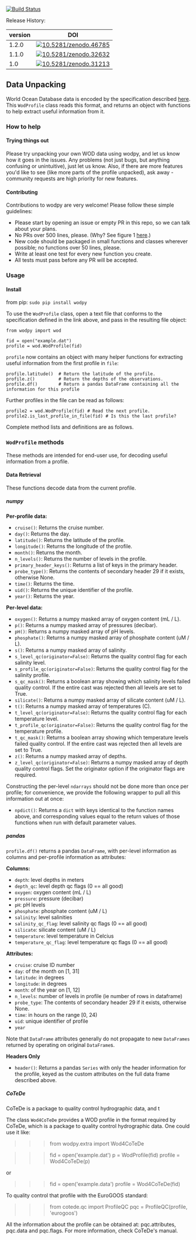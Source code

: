 [![Build Status](https://travis-ci.org/IQuOD/wodpy.svg?branch=master)](https://travis-ci.org/IQuOD/wodpy)


Release History:

version | DOI
--------|----
1.2.0   | <a href="http://dx.doi.org/10.5281/zenodo.46785"><img src="https://zenodo.org/badge/doi/10.5281/zenodo.46785.svg" alt="10.5281/zenodo.46785"></a>
1.1.0   | <a href="http://dx.doi.org/10.5281/zenodo.32632"><img src="https://zenodo.org/badge/doi/10.5281/zenodo.32632.svg" alt="10.5281/zenodo.32632"></a>
1.0     | <a href="http://dx.doi.org/10.5281/zenodo.31213"><img src="https://zenodo.org/badge/doi/10.5281/zenodo.31213.svg" alt="10.5281/zenodo.31213"></a>

## Data Unpacking

World Ocean Database data is encoded by the specification described [here](http://data.nodc.noaa.gov/woa/WOD/DOC/wodreadme.pdf). This `WodProfile` class reads this format, and returns an object with functions to help extract useful information from it.

### How to help

#### Trying things out

Please try unpacking your own WOD data using wodpy, and let us know how it goes in the issues. Any problems (not just bugs, but anything confusing or unintuitive), just let us know. Also, if there are more features you'd like to see (like more parts of the profile unpacked), ask away - community requests are high priority for new features.

#### Contributing

Contributions to wodpy are very welcome! Please follow these simple guidelines:

 - Please start by opening an issue or empty PR in this repo, so we can talk about your plans.
 - No PRs over 500 lines, please. (Why? See figure 1 [here](https://smartbear.com/SmartBear/media/pdfs/11_Best_Practices_for_Peer_Code_Review.pdf).)
 - New code should be packaged in small functions and classes wherever possible; no functions over 50 lines, please.
 - Write at least one test for every new function you create.
 - All tests must pass before any PR will be accepted.

### Usage

#### Install
from pip: `sudo pip install wodpy`

To use the `WodProfile` class, open a text file that conforms to the specification defined in the link above, and pass in the resulting file object:

```
from wodpy import wod

fid = open("example.dat")
profile = wod.WodProfile(fid)
```

`profile` now contains an object with many helper functions for extracting useful information from the first profile in `file`:

```
profile.latitude()  # Return the latitude of the profile.
profile.z()         # Return the depths of the observations.
profile.df()        # Return a pandas DataFrame containing all the information for this profile
```

Further profiles in the file can be read as follows:
```
profile2 = wod.WodProfile(fid) # Read the next profile.
profile2.is_last_profile_in_file(fid) # Is this the last profile?
```

Complete method lists and definitions are as follows.

### `WodProfile` methods

These methods are intended for end-user use, for decoding useful information from a profile.

#### Data Retrieval

These functions decode data from the current profile.

##### numpy

**Per-profile data:**
 - `cruise()`: Returns the cruise number.
 - `day()`: Returns the day.
 - `latitude()`: Returns the latitude of the profile.
 - `longitude()`: Returns the longitude of the profile.
 - `month()`: Returns the month.
 - `n_levels()`: Returns the number of levels in the profile.
 - `primary_header_keys()`: Returns a list of keys in the primary header.
 - `probe_type()`: Returns the contents of secondary header 29 if it exists, otherwise None.
 - `time()`: Returns the time.
 - `uid()`: Returns the unique identifier of the profile.
 - `year()`: Returns the year. 

**Per-level data:**
 - `oxygen()`: Returns a numpy masked array of oxygen content (mL / L).
 - `p()`: Returns a numpy masked array of pressures (decibar).
 - `pH()`: Returns a numpy masked array of pH levels.
 - `phosphate()`: Returns a numpy masked array of phosphate content (uM / L).
 - `s()`: Returns a numpy masked array of salinity.
 - `s_level_qc(originator=False)`: Returns the quality control flag for each salinity level.
 - `s_profile_qc(originator=False)`: Returns the quality control flag for the salinity profile. 
 - `s_qc_mask()`: Returns a boolean array showing which salinity levels failed quality control. If the entire cast was rejected then all levels are set to True.
 - `silicate()`: Returns a numpy masked array of silicate content (uM / L).
 - `t()`: Returns a numpy masked array of temperatures (C).
 - `t_level_qc(originator=False)`: Returns the quality control flag for each temperature level.
 - `t_profile_qc(originator=False)`: Returns the quality control flag for the temperature profile.
 - `t_qc_mask()`: Returns a boolean array showing which temperature levels failed quality control. If the entire cast was rejected then all levels are set to True.
 - `z()`: Returns a numpy masked array of depths. 
 - `z_level_qc(originator=False)`: Returns a numpy masked array of depth quality control flags. Set the originator option if the originator flags are required.

Constructing the per-level `ndarrays` should not be done more than once per profile; for convenience, we provide the following wrapper to pull all this information out at once:
 - `npdict()`: Returns a `dict` with keys identical to the function names above, and corresponding values equal to the return values of those functions when run with default parameter values.

##### pandas

`profile.df()` returns a pandas `DataFrame`, with per-level information as columns and per-profile information as attributes:

**Columns:**
 - `depth`: level depths in meters
 - `depth_qc`: level depth qc flags (0 == all good)
 - `oxygen`: oxygen content (mL / L)
 - `pressure`: pressure (decibar)
 - `pH`: pH levels
 - `phosphate`: phosphate content (uM / L)
 - `salinity`: level salinities
 - `salinity_qc_flag`: level salinity qc flags (0 == all good)
 - `silicate`: silicate content (uM / L)
 - `temperature`: level temperature in Celcius
 - `temperature_qc_flag`: level temperature qc flags (0 == all good)


**Attributes:**
 - `cruise`: cruise ID number
 - `day`: of the month on [1, 31]
 - `latitude`: in degrees
 - `longitude`: in degrees
 - `month`: of the year on [1, 12]
 - `n_levels`: number of levels in profile (ie number of rows in dataframe)
 - `probe_type`: The contents of secondary header 29 if it exists, otherwise None.
 - `time`: in hours on the range [0, 24)
 - `uid`: unique identifier of profile
 - `year`

 Note that `DataFrame` attributes generally do not propagate to new `DataFrames` returned by operating on original `DataFrame`s.

**Headers Only**
 - `header()`: Returns a pandas `Series` with only the header information for the profile, keyed as the custom attributes on the full data frame described above.

##### CoTeDe

CoTeDe is a package to quality control hydrographic data, and t

The class `Wod4CoTeDe` provides a WOD profile in the format required by CoTeDe, which is a package to quality control hydrographic data. One could use it like:

>>> from wodpy.extra import Wod4CoTeDe

>>> fid = open('example.dat')
>>> p = WodProfile(fid)
>>> profile = Wod4CoTeDe(p)

or
>>> fid = open('example.data')
>>> profile = Wod4CoTeDe(fid)

To quality control that profile with the EuroGOOS standard:
>>> from cotede.qc import ProfileQC
>>> pqc = ProfileQC(profile, 'eurogoos')

All the information about the profile can be obtained at: pqc.attributes, pqc.data and pqc.flags. For more information, check CoTeDe's manual.



 
 
 
 


 










